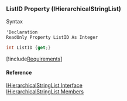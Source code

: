 ﻿### ListID Property (IHierarchicalStringList)

Syntax

```vbnet
'Declaration
ReadOnly Property ListID As Integer
```

```csharp
int ListID {get;}
```

[!include[Requirements](../partials/requirements.md)]

#### Reference

[IHierarchicalStringList Interface](fcSDK~FChoice.Foundation.Clarify.DataObjects.IHierarchicalStringList.md)  
[IHierarchicalStringList Members](fcSDK~FChoice.Foundation.Clarify.DataObjects.IHierarchicalStringList_members.md)